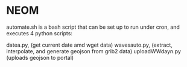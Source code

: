 # NEOM
automate.sh is a bash script that can be set up to run under cron, and executes 4 python scripts:

datea.py, (get current date amd wget data)
wavesauto.py, (extract, interpolate, and generate geojson from grib2 data)
uploadWWdayn.py (uploads geojson to portal)

